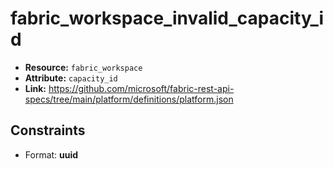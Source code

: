 # fabric_workspace_invalid_capacity_id

- **Resource:** `fabric_workspace`
- **Attribute:** `capacity_id`
- **Link:** https://github.com/microsoft/fabric-rest-api-specs/tree/main/platform/definitions/platform.json

## Constraints
- Format: **uuid**